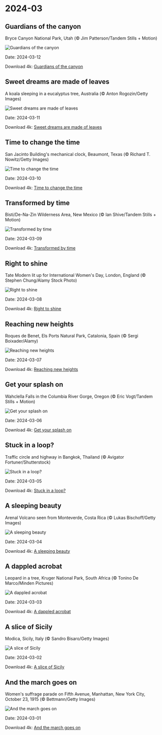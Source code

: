 # 2024-03

## Guardians of the canyon

Bryce Canyon National Park, Utah (© Jim Patterson/Tandem Stills + Motion)

![Guardians of the canyon](https://bing.com/th?id=OHR.BryceSnow_EN-US1471442313_UHD.jpg&rf=LaDigue_UHD.jpg&pid=hp&w=1024&h=576&rs=1&c=4)

Date: 2024-03-12

Download 4k: [Guardians of the canyon](https://bing.com/th?id=OHR.BryceSnow_EN-US1471442313_UHD.jpg&rf=LaDigue_UHD.jpg&pid=hp&w=3840&h=2160&rs=1&c=4)

## Sweet dreams are made of leaves

A koala sleeping in a eucalyptus tree, Australia (© Anton Rogozin/Getty Images)

![Sweet dreams are made of leaves](https://bing.com/th?id=OHR.SleepyKoala_EN-US1399776436_UHD.jpg&rf=LaDigue_UHD.jpg&pid=hp&w=1024&h=576&rs=1&c=4)

Date: 2024-03-11

Download 4k: [Sweet dreams are made of leaves](https://bing.com/th?id=OHR.SleepyKoala_EN-US1399776436_UHD.jpg&rf=LaDigue_UHD.jpg&pid=hp&w=3840&h=2160&rs=1&c=4)

## Time to change the time

San Jacinto Building's mechanical clock, Beaumont, Texas (© Richard T. Nowitz/Getty Images)

![Time to change the time](https://bing.com/th?id=OHR.BeaumontClock_EN-US1267001824_UHD.jpg&rf=LaDigue_UHD.jpg&pid=hp&w=1024&h=576&rs=1&c=4)

Date: 2024-03-10

Download 4k: [Time to change the time](https://bing.com/th?id=OHR.BeaumontClock_EN-US1267001824_UHD.jpg&rf=LaDigue_UHD.jpg&pid=hp&w=3840&h=2160&rs=1&c=4)

## Transformed by time

Bisti/De-Na-Zin Wilderness Area, New Mexico (© Ian Shive/Tandem Stills + Motion)

![Transformed by time](https://bing.com/th?id=OHR.BistiBlue_EN-US1090853434_UHD.jpg&rf=LaDigue_UHD.jpg&pid=hp&w=1024&h=576&rs=1&c=4)

Date: 2024-03-09

Download 4k: [Transformed by time](https://bing.com/th?id=OHR.BistiBlue_EN-US1090853434_UHD.jpg&rf=LaDigue_UHD.jpg&pid=hp&w=3840&h=2160&rs=1&c=4)

## Right to shine

Tate Modern lit up for International Women's Day, London, England (© Stephen Chung/Alamy Stock Photo)

![Right to shine](https://bing.com/th?id=OHR.TateLightUp_EN-US0656439011_UHD.jpg&rf=LaDigue_UHD.jpg&pid=hp&w=1024&h=576&rs=1&c=4)

Date: 2024-03-08

Download 4k: [Right to shine](https://bing.com/th?id=OHR.TateLightUp_EN-US0656439011_UHD.jpg&rf=LaDigue_UHD.jpg&pid=hp&w=3840&h=2160&rs=1&c=4)

## Reaching new heights

Roques de Benet, Els Ports Natural Park, Catalonia, Spain (© Sergi Boixader/Alamy)

![Reaching new heights](https://bing.com/th?id=OHR.TarragonaSpain_EN-US4664908149_UHD.jpg&rf=LaDigue_UHD.jpg&pid=hp&w=1024&h=576&rs=1&c=4)

Date: 2024-03-07

Download 4k: [Reaching new heights](https://bing.com/th?id=OHR.TarragonaSpain_EN-US4664908149_UHD.jpg&rf=LaDigue_UHD.jpg&pid=hp&w=3840&h=2160&rs=1&c=4)

## Get your splash on

Wahclella Falls in the Columbia River Gorge, Oregon (© Eric Vogt/Tandem Stills + Motion)

![Get your splash on](https://bing.com/th?id=OHR.WahclellaFalls_EN-US4371863309_UHD.jpg&rf=LaDigue_UHD.jpg&pid=hp&w=1024&h=576&rs=1&c=4)

Date: 2024-03-06

Download 4k: [Get your splash on](https://bing.com/th?id=OHR.WahclellaFalls_EN-US4371863309_UHD.jpg&rf=LaDigue_UHD.jpg&pid=hp&w=3840&h=2160&rs=1&c=4)

## Stuck in a loop?

Traffic circle and highway in Bangkok, Thailand (© Avigator Fortuner/Shutterstock)

![Stuck in a loop?](https://bing.com/th?id=OHR.BangkokCircle_EN-US4243452532_UHD.jpg&rf=LaDigue_UHD.jpg&pid=hp&w=1024&h=576&rs=1&c=4)

Date: 2024-03-05

Download 4k: [Stuck in a loop?](https://bing.com/th?id=OHR.BangkokCircle_EN-US4243452532_UHD.jpg&rf=LaDigue_UHD.jpg&pid=hp&w=3840&h=2160&rs=1&c=4)

## A sleeping beauty

Arenal Volcano seen from Monteverde, Costa Rica (© Lukas Bischoff/Getty Images)

![A sleeping beauty](https://bing.com/th?id=OHR.ArenalCostaRica_EN-US4075825664_UHD.jpg&rf=LaDigue_UHD.jpg&pid=hp&w=1024&h=576&rs=1&c=4)

Date: 2024-03-04

Download 4k: [A sleeping beauty](https://bing.com/th?id=OHR.ArenalCostaRica_EN-US4075825664_UHD.jpg&rf=LaDigue_UHD.jpg&pid=hp&w=3840&h=2160&rs=1&c=4)

## A dappled acrobat

Leopard in a tree, Kruger National Park, South Africa (© Tonino De Marco/Minden Pictures)

![A dappled acrobat](https://bing.com/th?id=OHR.KrugerLeopard_EN-US3980767237_UHD.jpg&rf=LaDigue_UHD.jpg&pid=hp&w=1024&h=576&rs=1&c=4)

Date: 2024-03-03

Download 4k: [A dappled acrobat](https://bing.com/th?id=OHR.KrugerLeopard_EN-US3980767237_UHD.jpg&rf=LaDigue_UHD.jpg&pid=hp&w=3840&h=2160&rs=1&c=4)

## A slice of Sicily

Modica, Sicily, Italy (© Sandro Bisaro/Getty Images)

![A slice of Sicily](https://bing.com/th?id=OHR.ModicaItaly_EN-US3843446204_UHD.jpg&rf=LaDigue_UHD.jpg&pid=hp&w=1024&h=576&rs=1&c=4)

Date: 2024-03-02

Download 4k: [A slice of Sicily](https://bing.com/th?id=OHR.ModicaItaly_EN-US3843446204_UHD.jpg&rf=LaDigue_UHD.jpg&pid=hp&w=3840&h=2160&rs=1&c=4)

## And the march goes on

Women's suffrage parade on Fifth Avenue, Manhattan, New York City, October 23, 1915 (© Bettmann/Getty Images)

![And the march goes on](https://bing.com/th?id=OHR.SuffrageParade_EN-US3648247280_UHD.jpg&rf=LaDigue_UHD.jpg&pid=hp&w=1024&h=576&rs=1&c=4)

Date: 2024-03-01

Download 4k: [And the march goes on](https://bing.com/th?id=OHR.SuffrageParade_EN-US3648247280_UHD.jpg&rf=LaDigue_UHD.jpg&pid=hp&w=3840&h=2160&rs=1&c=4)

